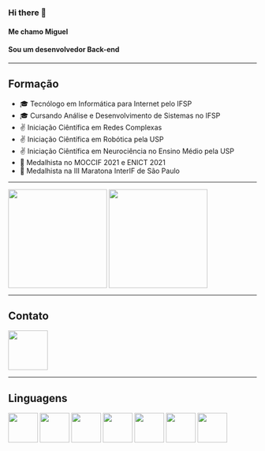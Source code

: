 ### Hi there 👋
#### Me chamo Miguel
#### Sou um desenvolvedor Back-end

----
## Formação

- 🎓 Tecnólogo em Informática para Internet pelo IFSP
- 🎓 Cursando Análise e Desenvolvimento de Sistemas no IFSP
- ✌ Iniciação Ciêntífica em Redes Complexas
- ✌ Iniciação Ciêntífica em Robótica pela USP
- ✌ Iniciação Ciêntífica em Neurociência no Ensino Médio pela USP
- 🥇 Medalhista no MOCCIF 2021 e ENICT 2021
- 🥈 Medalhista na III Maratona InterIF de São Paulo

----
<div>
    <img src="https://github-readme-stats.vercel.app/api?username=Miguel-Silva-Alves&show_icons=true&theme=radical" height="200em" align="center" />
    <img src="https://github-readme-stats.vercel.app/api/top-langs/?username=Miguel-Silva-Alves&layout=compact" height="200em" align="center" />
</div>

----
## Contato
<a href="https://www.linkedin.com/in/miguel-alves-746690225">
    <img src="https://cdn.jsdelivr.net/gh/devicons/devicon/icons/linkedin/linkedin-original-wordmark.svg" aligned="center" height="80" width="80"  />
</a>

          

----
## Linguagens

<div>
    <img src="https://cdn.jsdelivr.net/gh/devicons/devicon/icons/python/python-original.svg" align="center" heigth="50" width="60">
    <img src="https://cdn.jsdelivr.net/gh/devicons/devicon/icons/java/java-original.svg" align="center" heigth="50" width="60">
    <img src="https://cdn.jsdelivr.net/gh/devicons/devicon/icons/html5/html5-original-wordmark.svg" align="center" heigth="50" width="60">
    <img src="https://cdn.jsdelivr.net/gh/devicons/devicon/icons/css3/css3-original-wordmark.svg" align="center" heigth="50" width="60">
    <img src="https://cdn.jsdelivr.net/gh/devicons/devicon/icons/docker/docker-original-wordmark.svg" align="center" heigth="50" width="60">
    <img src="https://cdn.jsdelivr.net/gh/devicons/devicon/icons/django/django-plain-wordmark.svg" align="center" heigth="50" width="60">
    <img src="https://cdn.jsdelivr.net/gh/devicons/devicon/icons/android/android-plain-wordmark.svg" align="center" heigth="50" width="60">
</div>

<!--
**Miguel-Silva-Alves/Miguel-Silva-Alves** is a ✨ _special_ ✨ repository because its `README.md` (this file) appears on your GitHub profile.

Here are some ideas to get you started:

- 🔭 I’m currently working on ...
- 🌱 I’m currently learning ...
- 👯 I’m looking to collaborate on ...
- 🤔 I’m looking for help with ...
- 💬 Ask me about ...
- 📫 How to reach me: ...
- 😄 Pronouns: ...
- ⚡ Fun fact: ...
-->
